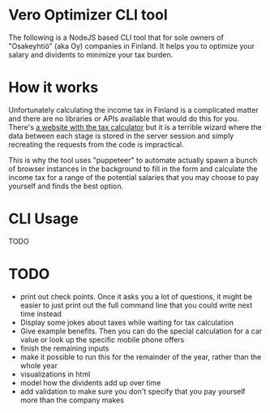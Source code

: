 # Vero Optimizer CLI tool

The following is a NodeJS based CLI tool that for sole owners of "Osakeyhtiö" (aka Oy) companies in Finland.
It helps you to optimize your salary and dividents to minimize your tax burden.

# How it works

Unfortunately calculating the income tax in Finland is a complicated matter and there are no
libraries or APIs available that would do this for you.
There's [a website with the tax calculator](https://avoinomavero.vero.fi/?Language=ENG&Link=IITTaxRateCalc)
but it is a terrible wizard where the data between each stage is stored in the server session
and simply recreating the requests from the code is impractical.

This is why the tool uses "puppeteer" to automate actually spawn a bunch of browser instances
in the background to fill in the form and calculate the income tax for a range of the potential salaries
that you may choose to pay yourself and finds the best option.

# CLI Usage

TODO

# TODO

* print out check points. Once it asks you a lot of questions,
  it might be easier to just print out the full command line that
  you could write next time instead
* Display some jokes about taxes while waiting for tax calculation
* Give example benefits. Then you can do the special calculation for a car value or look up the specific mobile phone offers
* finish the remaining inputs
* make it possible to run this for the remainder of the year, rather than the whole year
* visualizations in html
* model how the dividents add up over time
* add validation to make sure you don't specify that you pay yourself more
  than the company makes